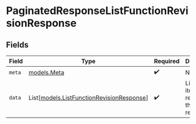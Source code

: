 # PaginatedResponseListFunctionRevisionResponse


## Fields

| Field                                                                                  | Type                                                                                   | Required                                                                               | Description                                                                            |
| -------------------------------------------------------------------------------------- | -------------------------------------------------------------------------------------- | -------------------------------------------------------------------------------------- | -------------------------------------------------------------------------------------- |
| `meta`                                                                                 | [models.Meta](../models/meta.md)                                                       | :heavy_check_mark:                                                                     | N/A                                                                                    |
| `data`                                                                                 | List[[models.ListFunctionRevisionResponse](../models/listfunctionrevisionresponse.md)] | :heavy_check_mark:                                                                     | List of items returned in the response                                                 |